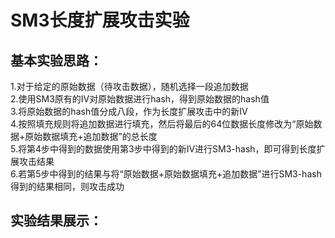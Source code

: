 # SM3长度扩展攻击实验
## 基本实验思路：
1.对于给定的原始数据（待攻击数据），随机选择一段追加数据<br>
2.使用SM3原有的IV对原始数据进行hash，得到原始数据的hash值<br>
3.将原始数据的hash值分成八段，作为长度扩展攻击中的新IV<br>
4.按照填充规则将追加数据进行填充，然后将最后的64位数据长度修改为“原始数据+原始数据填充+追加数据”的总长度<br>
5.将第4步中得到的数据使用第3步中得到的新IV进行SM3-hash，即可得到长度扩展攻击结果<br>
6.若第5步中得到的结果与将“原始数据+原始数据填充+追加数据”进行SM3-hash得到的结果相同，则攻击成功<br>
## 实验结果展示：
